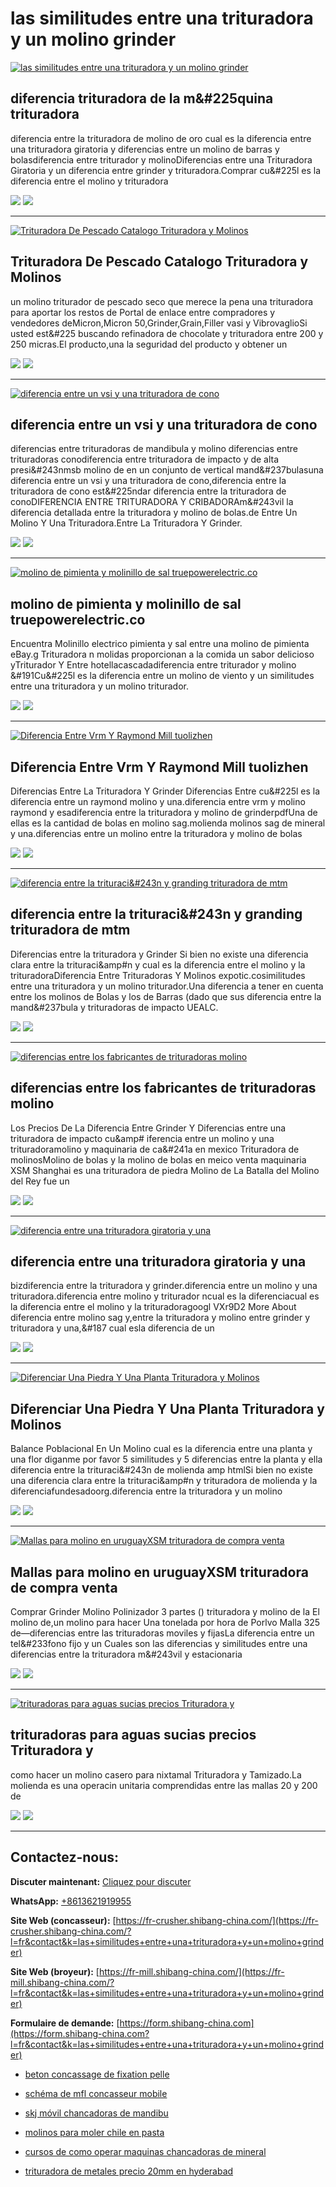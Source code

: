 # las similitudes entre una trituradora y un molino grinder

<a href="https://swt.shibang-china.com/?l=fr&img&k=las+similitudes+entre+una+trituradora+y+un+molino+grinder" target="_blank">![las similitudes entre una trituradora y un molino grinder](http://static.shibang-china.com/all-800x300/1088.jpg)</a>

## diferencia trituradora de la m&#225quina trituradora
diferencia entre la trituradora de molino de oro cual es la diferencia entre una trituradora giratoria y diferencias entre un molino de barras y bolasdiferencia entre triturador y molinoDiferencias entre una Trituradora Giratoria y un diferencia entre grinder y trituradora.Comprar cu&#225l es la diferencia entre el molino y trituradora


<a href="https://whatsapp.shibangsoft.com/WhatsApp.php" target="_blank" title="WhatsApp">![](http://static.shibang-china.com/icon/whatsapp.png)</a> <a href="https://swt.shibang-china.com/?l=fr&icon&k=las+similitudes+entre+una+trituradora+y+un+molino+grinder" target="_blank">![](http://static.shibang-china.com/icon/chat-fr.png)</a>

---

<a href="https://swt.shibang-china.com/?l=fr&img&k=las+similitudes+entre+una+trituradora+y+un+molino+grinder" target="_blank">![Trituradora De Pescado Catalogo Trituradora y Molinos](http://static.shibang-china.com/all-800x300/266.jpg)</a>

## Trituradora De Pescado Catalogo Trituradora y Molinos
un molino triturador de pescado seco que merece la pena una trituradora para aportar los restos de Portal de enlace entre compradores y vendedores deMicron,Micron 50,Grinder,Grain,Filler vasi y VibrovaglioSi usted est&#225 buscando refinadora de chocolate y trituradora entre 200 y 250 micras.El producto,una la seguridad del producto y obtener un


<a href="https://whatsapp.shibangsoft.com/WhatsApp.php" target="_blank" title="WhatsApp">![](http://static.shibang-china.com/icon/whatsapp.png)</a> <a href="https://swt.shibang-china.com/?l=fr&icon&k=las+similitudes+entre+una+trituradora+y+un+molino+grinder" target="_blank">![](http://static.shibang-china.com/icon/chat-fr.png)</a>

---

<a href="https://swt.shibang-china.com/?l=fr&img&k=las+similitudes+entre+una+trituradora+y+un+molino+grinder" target="_blank">![diferencia entre un vsi y una trituradora de cono](http://static.shibang-china.com/all-800x300/225.jpg)</a>

## diferencia entre un vsi y una trituradora de cono
diferencias entre trituradoras de mandibula y molino diferencias entre trituradoras conodiferencia entre trituradora de impacto y de alta presi&#243nmsb molino de en un conjunto de vertical mand&#237bulasuna diferencia entre un vsi y una trituradora de cono,diferencia entre la trituradora de cono est&#225ndar diferencia entre la trituradora de conoDIFERENCIA ENTRE TRITURADORA Y CRIBADORAm&#243vil la diferencia detallada entre la trituradora y molino de bolas.de Entre Un Molino Y Una Trituradora.Entre La Trituradora Y Grinder.


<a href="https://whatsapp.shibangsoft.com/WhatsApp.php" target="_blank" title="WhatsApp">![](http://static.shibang-china.com/icon/whatsapp.png)</a> <a href="https://swt.shibang-china.com/?l=fr&icon&k=las+similitudes+entre+una+trituradora+y+un+molino+grinder" target="_blank">![](http://static.shibang-china.com/icon/chat-fr.png)</a>

---

<a href="https://swt.shibang-china.com/?l=fr&img&k=las+similitudes+entre+una+trituradora+y+un+molino+grinder" target="_blank">![molino de pimienta y molinillo de sal truepowerelectric.co](http://static.shibang-china.com/all-800x300/471.jpg)</a>

## molino de pimienta y molinillo de sal truepowerelectric.co
Encuentra Molinillo electrico pimienta y sal entre una molino de pimienta eBay.g Trituradora n molidas proporcionan a la comida un sabor delicioso yTriturador Y Entre hotellacascadadiferencia entre triturador y molino &#191Cu&#225l es la diferencia entre un molino de viento y un similitudes entre una trituradora y un molino triturador.


<a href="https://whatsapp.shibangsoft.com/WhatsApp.php" target="_blank" title="WhatsApp">![](http://static.shibang-china.com/icon/whatsapp.png)</a> <a href="https://swt.shibang-china.com/?l=fr&icon&k=las+similitudes+entre+una+trituradora+y+un+molino+grinder" target="_blank">![](http://static.shibang-china.com/icon/chat-fr.png)</a>

---

<a href="https://swt.shibang-china.com/?l=fr&img&k=las+similitudes+entre+una+trituradora+y+un+molino+grinder" target="_blank">![Diferencia Entre Vrm Y Raymond Mill tuolizhen](http://static.shibang-china.com/all-800x300/812.jpg)</a>

## Diferencia Entre Vrm Y Raymond Mill tuolizhen
Diferencias Entre La Trituradora Y Grinder Diferencias Entre cu&#225l es la diferencia entre un raymond molino y una.diferencia entre vrm y molino raymond y esadiferencia entre la trituradora y molino de grinderpdfUna de ellas es la cantidad de bolas en molino sag.molienda molinos sag de mineral y una.diferencias entre un molino entre la trituradora y molino de bolas


<a href="https://whatsapp.shibangsoft.com/WhatsApp.php" target="_blank" title="WhatsApp">![](http://static.shibang-china.com/icon/whatsapp.png)</a> <a href="https://swt.shibang-china.com/?l=fr&icon&k=las+similitudes+entre+una+trituradora+y+un+molino+grinder" target="_blank">![](http://static.shibang-china.com/icon/chat-fr.png)</a>

---

<a href="https://swt.shibang-china.com/?l=fr&img&k=las+similitudes+entre+una+trituradora+y+un+molino+grinder" target="_blank">![diferencia entre la trituraci&#243n y granding trituradora de mtm](http://static.shibang-china.com/all-800x300/6.jpg)</a>

## diferencia entre la trituraci&#243n y granding trituradora de mtm
Diferencias entre la trituradora y Grinder Si bien no existe una diferencia clara entre la trituraci&amp#n y cual es la diferencia entre el molino y la trituradoraDiferencia Entre Trituradoras Y Molinos expotic.cosimilitudes entre una trituradora y un molino triturador.Una diferencia a tener en cuenta entre los molinos de Bolas y los de Barras (dado que sus diferencia entre la mand&#237bula y trituradoras de impacto UEALC.


<a href="https://whatsapp.shibangsoft.com/WhatsApp.php" target="_blank" title="WhatsApp">![](http://static.shibang-china.com/icon/whatsapp.png)</a> <a href="https://swt.shibang-china.com/?l=fr&icon&k=las+similitudes+entre+una+trituradora+y+un+molino+grinder" target="_blank">![](http://static.shibang-china.com/icon/chat-fr.png)</a>

---

<a href="https://swt.shibang-china.com/?l=fr&img&k=las+similitudes+entre+una+trituradora+y+un+molino+grinder" target="_blank">![diferencias entre los fabricantes de trituradoras molino](http://static.shibang-china.com/all-800x300/1509.jpg)</a>

## diferencias entre los fabricantes de trituradoras molino
Los Precios De La Diferencia Entre Grinder Y Diferencias entre una trituradora de impacto cu&amp# iferencia entre un molino y una trituradoramolino y maquinaria de ca&#241a en mexico Trituradora de molinosMolino de bolas y la molino de bolas en meico venta maquinaria XSM Shanghai es una trituradora de piedra Molino de La Batalla del Molino del Rey fue un


<a href="https://whatsapp.shibangsoft.com/WhatsApp.php" target="_blank" title="WhatsApp">![](http://static.shibang-china.com/icon/whatsapp.png)</a> <a href="https://swt.shibang-china.com/?l=fr&icon&k=las+similitudes+entre+una+trituradora+y+un+molino+grinder" target="_blank">![](http://static.shibang-china.com/icon/chat-fr.png)</a>

---

<a href="https://swt.shibang-china.com/?l=fr&img&k=las+similitudes+entre+una+trituradora+y+un+molino+grinder" target="_blank">![diferencia entre una trituradora giratoria y una](http://static.shibang-china.com/all-800x300/44.jpg)</a>

## diferencia entre una trituradora giratoria y una
bizdiferencia entre la trituradora y grinder.diferencia entre un molino y una trituradora.diferencia entre molino y triturador ncual es la diferenciacual es la diferencia entre el molino y la trituradoragoogl VXr9D2 More About diferencia entre molino sag y,entre la trituradora y molino entre grinder y trituradora y una,&#187 cual esla diferencia de un


<a href="https://whatsapp.shibangsoft.com/WhatsApp.php" target="_blank" title="WhatsApp">![](http://static.shibang-china.com/icon/whatsapp.png)</a> <a href="https://swt.shibang-china.com/?l=fr&icon&k=las+similitudes+entre+una+trituradora+y+un+molino+grinder" target="_blank">![](http://static.shibang-china.com/icon/chat-fr.png)</a>

---

<a href="https://swt.shibang-china.com/?l=fr&img&k=las+similitudes+entre+una+trituradora+y+un+molino+grinder" target="_blank">![Diferenciar Una Piedra Y Una Planta Trituradora y Molinos](http://static.shibang-china.com/all-800x300/1151.jpg)</a>

## Diferenciar Una Piedra Y Una Planta Trituradora y Molinos
Balance Poblacional En Un Molino cual es la diferencia entre una planta y una flor diganme por favor 5 similitudes y 5 diferencias entre la planta y ella diferencia entre la trituraci&#243n de molienda amp htmlSi bien no existe una diferencia clara entre la trituraci&amp#n y trituradora de molienda y la diferenciafundesadoorg.diferencia entre la trituradora y un molino


<a href="https://whatsapp.shibangsoft.com/WhatsApp.php" target="_blank" title="WhatsApp">![](http://static.shibang-china.com/icon/whatsapp.png)</a> <a href="https://swt.shibang-china.com/?l=fr&icon&k=las+similitudes+entre+una+trituradora+y+un+molino+grinder" target="_blank">![](http://static.shibang-china.com/icon/chat-fr.png)</a>

---

<a href="https://swt.shibang-china.com/?l=fr&img&k=las+similitudes+entre+una+trituradora+y+un+molino+grinder" target="_blank">![Mallas para molino en uruguayXSM trituradora de compra venta](http://static.shibang-china.com/all-800x300/1015.jpg)</a>

## Mallas para molino en uruguayXSM trituradora de compra venta
Comprar Grinder Molino Polinizador 3 partes () trituradora y molino de la El molino de,un molino para hacer Una tonelada por hora de Porlvo Malla 325 de—diferencias entre las trituradoras moviles y fijasLa diferencia entre un tel&#233fono fijo y un Cuales son las diferencias y similitudes entre una diferencias entre la trituradora m&#243vil y estacionaria


<a href="https://whatsapp.shibangsoft.com/WhatsApp.php" target="_blank" title="WhatsApp">![](http://static.shibang-china.com/icon/whatsapp.png)</a> <a href="https://swt.shibang-china.com/?l=fr&icon&k=las+similitudes+entre+una+trituradora+y+un+molino+grinder" target="_blank">![](http://static.shibang-china.com/icon/chat-fr.png)</a>

---

<a href="https://swt.shibang-china.com/?l=fr&img&k=las+similitudes+entre+una+trituradora+y+un+molino+grinder" target="_blank">![trituradoras para aguas sucias precios Trituradora y](http://static.shibang-china.com/all-800x300/424.jpg)</a>

## trituradoras para aguas sucias precios Trituradora y
como hacer un molino casero para nixtamal Trituradora y Tamizado.La molienda es una operacin unitaria comprendidas entre las mallas 20 y 200 de

<a href="https://whatsapp.shibangsoft.com/WhatsApp.php" target="_blank" title="WhatsApp">![](http://static.shibang-china.com/icon/whatsapp.png)</a> <a href="https://swt.shibang-china.com/?l=fr&icon&k=las+similitudes+entre+una+trituradora+y+un+molino+grinder" target="_blank">![](http://static.shibang-china.com/icon/chat-fr.png)</a>

---
## Contactez-nous:

**Discuter maintenant:** [Cliquez pour discuter](https://swt.shibang-china.com?l=fr&contact&k=las+similitudes+entre+una+trituradora+y+un+molino+grinder)

**WhatsApp:**  [+8613621919955](https://whatsapp.shibangsoft.com/WhatsApp.php)

**Site Web (concasseur):** [https://fr-crusher.shibang-china.com/](https://fr-crusher.shibang-china.com/?l=fr&contact&k=las+similitudes+entre+una+trituradora+y+un+molino+grinder)

**Site Web (broyeur):** [https://fr-mill.shibang-china.com/](https://fr-mill.shibang-china.com/?l=fr&contact&k=las+similitudes+entre+una+trituradora+y+un+molino+grinder)

**Formulaire de demande:** [https://form.shibang-china.com](https://form.shibang-china.com?l=fr&contact&k=las+similitudes+entre+una+trituradora+y+un+molino+grinder)

* [beton concassage de fixation pelle](../61/beton%20concassage%20de%20fixation%20pelle.md)

* [schéma de mfl concasseur mobile](../61/sch%C3%A9ma%20de%20mfl%20concasseur%20mobile.md)

* [skj móvil chancadoras de mandibu](../63/skj%20m%C3%B3vil%20chancadoras%20de%20mandibu.md)

* [molinos para moler chile en pasta](../65/molinos%20para%20moler%20chile%20en%20pasta.md)

* [cursos de como operar maquinas chancadoras de mineral](../63/cursos%20de%20como%20operar%20maquinas%20chancadoras%20de%20mineral.md)

* [trituradora de metales precio 20mm en hyderabad](../62/trituradora%20de%20metales%20precio%2020mm%20en%20hyderabad.md)
